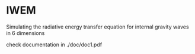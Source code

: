 # IWEM
Simulating the radiative energy transfer equation for internal gravity waves in 6 dimensions

check documentation in ./doc/doc1.pdf
